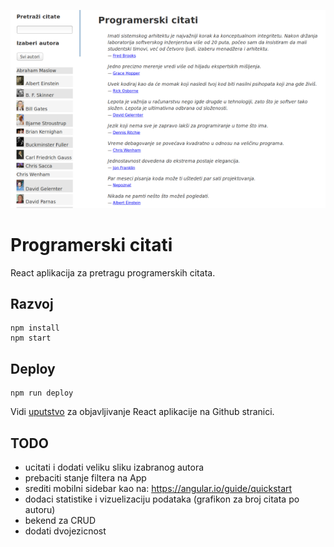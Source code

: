 [![](screen.png)](https://skolakoda.org/programerski-citati/)

# Programerski citati

React aplikacija za pretragu programerskih citata.

## Razvoj

```
npm install
npm start

```

## Deploy

```
npm run deploy
```

Vidi [uputstvo](https://github.com/facebookincubator/create-react-app/blob/master/packages/react-scripts/template/README.md#github-pages) za objavljivanje React aplikacije na Github stranici.

## TODO

- ucitati i dodati veliku sliku izabranog autora
- prebaciti stanje filtera na App
- srediti mobilni sidebar kao na: https://angular.io/guide/quickstart
- dodaci statistike i vizuelizaciju podataka (grafikon za broj citata po autoru)
- bekend za CRUD
- dodati dvojezicnost
